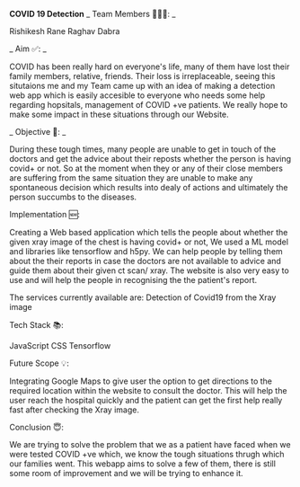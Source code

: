**COVID 19 Detection**
_
Team Members 👨🏻‍💻:
_

Rishikesh Rane
Raghav Dabra 

_
Aim ✅:
_

COVID has been really hard on everyone's life, many of them have lost their family members, relative, friends. Their loss is irreplaceable, seeing this situtaions me and my Team came up with an idea of making a  detection web app which is easily accesible to everyone who needs some help regarding hopsitals, management of COVID +ve patients. We really hope to make some impact in these situations through our Website.

_
Objective 🎯:
_

During these tough times, many people are unable to get in touch of the doctors and get the advice about their reposts whether the person is having covid+ or not. So at the moment when they or any of their close members are suffering from the same situation they are unable to make any spontaneous decision which results into dealy of actions and ultimately the person succumbs to the diseases. 

Implementation 🆕:

Creating a Web based application  which tells the people about whether the given xray image of the chest is having covid+ or not,  We used a ML model and libraries like tensorflow and h5py.  We can help people by telling them about the their reports in case the doctors are not available to advice and guide them about their given ct scan/ xray. The website is also very easy to use and will help the people in recognising the the patient's report. 

The services currently available are:
Detection of Covid19 from the Xray image 

Tech Stack 📚:

JavaScript 
CSS
Tensorflow

Future Scope 💡:

Integrating Google Maps to give user the option to get directions to the required location within the website to consult the doctor. This will help the user reach the hospital quickly and the patient can get the first help really fast after checking the Xray image.

Conclusion 😇:

We are trying to solve the problem that we as a patient have faced when we were tested COVID +ve which, we know the tough situations thrugh which our families went. This webapp aims to solve a few of them, there is still some room of improvement and we will be trying to enhance it.
